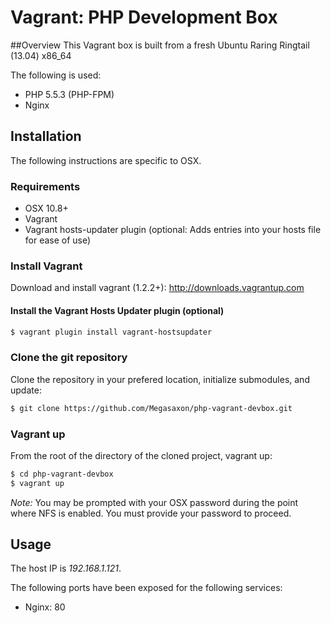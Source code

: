 # Vagrant: PHP Development Box

##Overview
This Vagrant box is built from a fresh Ubuntu Raring Ringtail (13.04) x86_64

The following is used:
- PHP 5.5.3 (PHP-FPM)
- Nginx

## Installation

The following instructions are specific to OSX.

### Requirements

- OSX 10.8+
- Vagrant
- Vagrant hosts-updater plugin (optional: Adds entries into your hosts file for ease of use)

### Install Vagrant

Download and install vagrant (1.2.2+): http://downloads.vagrantup.com

#### Install the Vagrant Hosts Updater plugin (optional)
```sh
$ vagrant plugin install vagrant-hostsupdater
```

### Clone the git repository

Clone the repository in your prefered location, initialize submodules, and update:

```sh
$ git clone https://github.com/Megasaxon/php-vagrant-devbox.git
```

### Vagrant up

From the root of the directory of the cloned project, vagrant up:

```sh
$ cd php-vagrant-devbox
$ vagrant up
```

*Note:* You may be prompted with your OSX password during the point where NFS is enabled. You must provide your password to proceed.

## Usage


The host IP is *192.168.1.121*.

The following ports have been exposed for the following services:
* Nginx: 80
